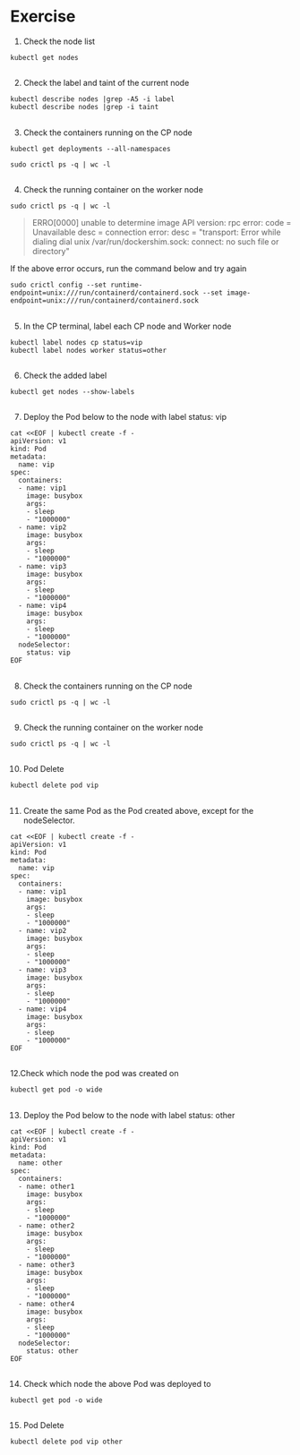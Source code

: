 # Exercise


1. Check the node list
```
kubectl get nodes
```

##

2. Check the label and taint of the current node
```
kubectl describe nodes |grep -A5 -i label
kubectl describe nodes |grep -i taint
```

##

3. Check the containers running on the CP node

```
kubectl get deployments --all-namespaces
```
```
sudo crictl ps -q | wc -l
```

##

4. Check the running container on the worker node
```
sudo crictl ps -q | wc -l
```

> ERRO[0000] unable to determine image API version: rpc error: code = Unavailable desc = connection error: desc = "transport: Error while dialing dial unix /var/run/dockershim.sock: connect: no such file or directory"

If the above error occurs, run the command below and try again
```
sudo crictl config --set runtime-endpoint=unix:///run/containerd/containerd.sock --set image-endpoint=unix:///run/containerd/containerd.sock
```

##

5. In the CP terminal, label each CP node and Worker node

```
kubectl label nodes cp status=vip
kubectl label nodes worker status=other
```

##

6. Check the added label
```
kubectl get nodes --show-labels
```

##


7. Deploy the Pod below to the node with label status: vip
```
cat <<EOF | kubectl create -f -
apiVersion: v1
kind: Pod
metadata:
  name: vip
spec:
  containers:
  - name: vip1
    image: busybox
    args:
    - sleep
    - "1000000"
  - name: vip2
    image: busybox
    args:
    - sleep
    - "1000000"
  - name: vip3
    image: busybox
    args:
    - sleep
    - "1000000"
  - name: vip4
    image: busybox
    args:
    - sleep
    - "1000000"
  nodeSelector:
    status: vip
EOF
```

##

8. Check the containers running on the CP node

```
sudo crictl ps -q | wc -l
```

##

9. Check the running container on the worker node
```
sudo crictl ps -q | wc -l
```
##

10. Pod Delete
```
kubectl delete pod vip
```

##

11. Create the same Pod as the Pod created above, except for the nodeSelector.
```
cat <<EOF | kubectl create -f -
apiVersion: v1
kind: Pod
metadata:
  name: vip
spec:
  containers:
  - name: vip1
    image: busybox
    args:
    - sleep
    - "1000000"
  - name: vip2
    image: busybox
    args:
    - sleep
    - "1000000"
  - name: vip3
    image: busybox
    args:
    - sleep
    - "1000000"
  - name: vip4
    image: busybox
    args:
    - sleep
    - "1000000"
EOF
```

##

12.Check which node the pod was created on
```
kubectl get pod -o wide
```

##

13. Deploy the Pod below to the node with label status: other
```
cat <<EOF | kubectl create -f -
apiVersion: v1
kind: Pod
metadata:
  name: other
spec:
  containers:
  - name: other1
    image: busybox
    args:
    - sleep
    - "1000000"
  - name: other2
    image: busybox
    args:
    - sleep
    - "1000000"
  - name: other3
    image: busybox
    args:
    - sleep
    - "1000000"
  - name: other4
    image: busybox
    args:
    - sleep
    - "1000000"
  nodeSelector:
    status: other
EOF
```

##

14. Check which node the above Pod was deployed to
```
kubectl get pod -o wide
```
##

15. Pod Delete
```
kubectl delete pod vip other
```
